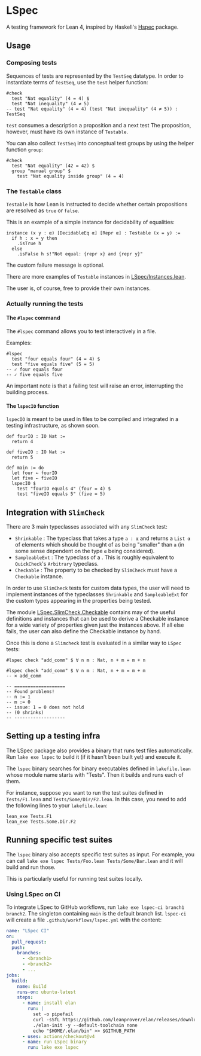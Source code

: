 # LSpec

A testing framework for Lean 4, inspired by Haskell's [Hspec](https://hspec.github.io/) package.

## Usage

### Composing tests

Sequences of tests are represented by the `TestSeq` datatype.
In order to instantiate terms of `TestSeq`, use the `test` helper function:

```lean
#check
  test "Nat equality" (4 = 4) $
  test "Nat inequality" (4 ≠ 5)
-- test "Nat equality" (4 = 4) (test "Nat inequality" (4 ≠ 5)) : TestSeq
```

`test` consumes a description a proposition and a next test
The proposition, however, must have its own instance of `Testable`.

You can also collect `TestSeq` into conceptual test groups by using the
helper function `group`:

```lean
#check
  test "Nat equality" (42 = 42) $
  group "manual group" $
    test "Nat equality inside group" (4 = 4)
```

### The `Testable` class

`Testable` is how Lean is instructed to decide whether certain propositions are resolved as `true` or `false`.

This is an example of a simple instance for decidability of equalities:

```lean
instance (x y : α) [DecidableEq α] [Repr α] : Testable (x = y) :=
  if h : x = y then
    .isTrue h
  else
    .isFalse h s!"Not equal: {repr x} and {repr y}"
```

The custom failure message is optional.

There are more examples of `Testable` instances in [LSpec/Instances.lean](LSpec/Instances.lean).

The user is, of course, free to provide their own instances.

### Actually running the tests

#### The `#lspec` command

The `#lspec` command allows you to test interactively in a file.

Examples:

```lean
#lspec
  test "four equals four" (4 = 4) $
  test "five equals five" (5 = 5)
-- ✓ four equals four
-- ✓ five equals five
```

An important note is that a failing test will raise an error, interrupting the building process.

#### The `lspecIO` function

`lspecIO` is meant to be used in files to be compiled and integrated in a testing infrastructure, as shown soon.

```lean
def fourIO : IO Nat :=
  return 4

def fiveIO : IO Nat :=
  return 5

def main := do
  let four ← fourIO
  let five ← fiveIO
  lspecIO $
    test "fourIO equals 4" (four = 4) $
    test "fiveIO equals 5" (five = 5)
```

## Integration with `SlimCheck`

There are 3 main typeclasses associated with any  `SlimCheck` test:

* `Shrinkable` : The typeclass that takes a type `a : α` and returns a `List α` of elements which
  should be thought of as being "smaller" than `a` (in some sense dependent on the type `α` being 
  considered).
* `SampleableExt` : The typeclass of a . 
  This is roughly equivalent to `QuickCheck`'s `Arbitrary` typeclass. 
* `Checkable` : The property to be checked by `SlimCheck` must have a `Checkable` instance.

In order to use `SlimCheck` tests for custom data types, the user will need to implement 
instances of the typeclasses `Shrinkable` and `SampleableExt` for the custom types appearing
in the properties being tested.

The module [LSpec.SlimCheck.Checkable](LSpec/SlimCheck/Checkable.lean) contains may of 
the useful definitions and instances that can be used to derive a Checkable instance 
for a wide variety of properties given just the instances above. If all else fails, the user can 
also define the Checkable instance by hand. 

Once this is done a `Slimcheck` test is evaluated in a similar way to 
`LSpec` tests: 

```lean
#lspec check "add_comm" $ ∀ n m : Nat, n + m = m + n

#lspec check "add_comm" $ ∀ n m : Nat, n + m = m + m
-- × add_comm

-- ===================
-- Found problems!
-- n := 1
-- m := 0
-- issue: 1 = 0 does not hold
-- (0 shrinks)
-- -------------------
```

## Setting up a testing infra

The LSpec package also provides a binary that runs test files automatically.
Run `lake exe lspec` to build it (if it hasn't been built yet) and execute it.

The `lspec` binary searches for binary executables defined in `lakefile.lean` whose module name starts with "Tests".
Then it builds and runs each of them.

For instance, suppose you want to run the test suites defined in `Tests/F1.lean` and `Tests/Some/Dir/F2.lean`.
In this case, you need to add the following lines to your `lakefile.lean`:

```lean
lean_exe Tests.F1
lean_exe Tests.Some.Dir.F2
```

## Running specific test suites

The `lspec` binary also accepts specific test suites as input.
For example, you can call `lake exe lspec Tests/Foo.lean Tests/Some/Bar.lean` and it will build and run those.

This is particularly useful for running test suites locally.

### Using LSpec on CI

To integrate LSpec to GitHub workflows, run `lake exe lspec-ci branch1 branch2`.
The singleton containing `main` is the default branch list.
`lspec-ci` will create a file `.github/workflows/lspec.yml` with the content:

```yml
name: "LSpec CI"
on:
  pull_request:
  push:
    branches:
      - <branch1>
      - <branch2>
      - ...
jobs:
  build:
    name: Build
    runs-on: ubuntu-latest
    steps:
      - name: install elan
        run: |
          set -o pipefail
          curl -sSfL https://github.com/leanprover/elan/releases/download/v4.0.0/elan-x86_64-unknown-linux-gnu.tar.gz | tar xz
          ./elan-init -y --default-toolchain none
          echo "$HOME/.elan/bin" >> $GITHUB_PATH
      - uses: actions/checkout@v4
      - name: run LSpec binary
        run: lake exe lspec
```
